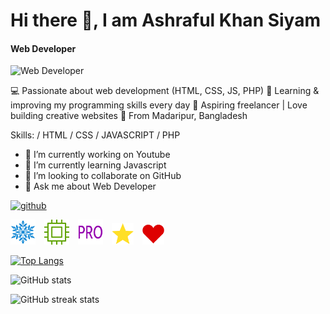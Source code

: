 # Hi there 👋, I am Ashraful Khan Siyam
#### Web Developer
![Web Developer](https://scontent.fdac138-1.fna.fbcdn.net/v/t39.30808-6/447663660_122153617484210794_6188890137180424193_n.png?_nc_cat=110&ccb=1-7&_nc_sid=cc71e4&_nc_ohc=X8Hduojn4eMQ7kNvgGBr-sQ&_nc_zt=23&_nc_ht=scontent.fdac138-1.fna&_nc_gid=Ay6DHhgw-OlHPyWvmLZRC-S&oh=00_AYCfeTmi7C0WtWHIa88dAiDbLWKS8EgzqEnCDOpuP4GA7A&oe=67A3F479)


💻 Passionate about web development (HTML, CSS, JS, PHP)
🎯 Learning & improving my programming skills every day
🚀 Aspiring freelancer | Love building creative websites
📍 From Madaripur, Bangladesh


Skills: / HTML / CSS / JAVASCRIPT / PHP

- 🔭 I’m currently working on Youtube  
- 🌱 I’m currently learning Javascript 
- 👯 I’m looking to collaborate on GitHub 
- 💬 Ask me about Web Developer 


[<img src='https://cdn.jsdelivr.net/npm/simple-icons@3.0.1/icons/github.svg' alt='github' height='40'>](https://github.com/codersiyam350)  

<a href='https://archiveprogram.github.com/'><img src='https://raw.githubusercontent.com/acervenky/animated-github-badges/master/assets/acbadge.gif' width='40' height='40'></a> <a href='https://docs.github.com/en/developers'><img src='https://raw.githubusercontent.com/acervenky/animated-github-badges/master/assets/devbadge.gif' width='40' height='40'></a> <a href='https://github.com/pricing'><img src='https://raw.githubusercontent.com/acervenky/animated-github-badges/master/assets/pro.gif' width='40' height='40'></a> <a href='https://stars.github.com/'><img src='https://raw.githubusercontent.com/acervenky/animated-github-badges/master/assets/starbadge.gif' width='35' height='35'></a> <a href='https://docs.github.com/en/github/supporting-the-open-source-community-with-github-sponsors'><img src='https://raw.githubusercontent.com/acervenky/animated-github-badges/master/assets/sponsorbadge.gif' width='35' height='35'></a> 

[![Top Langs](https://github-readme-stats.vercel.app/api/top-langs/?username=codersiyam350)](https://github.com/anuraghazra/github-readme-stats)

![GitHub stats](https://github-readme-stats.vercel.app/api?username=codersiyam350&show_icons=true)  

![GitHub streak stats](https://streak-stats.demolab.com/?user=codersiyam350)  

